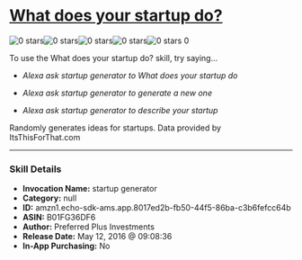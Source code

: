 # [What does your startup do?](http://alexa.amazon.com/#skills/amzn1.echo-sdk-ams.app.8017ed2b-fb50-44f5-86ba-c3b6fefcc64b)
![0 stars](../../images/ic_star_border_black_18dp_1x.png)![0 stars](../../images/ic_star_border_black_18dp_1x.png)![0 stars](../../images/ic_star_border_black_18dp_1x.png)![0 stars](../../images/ic_star_border_black_18dp_1x.png)![0 stars](../../images/ic_star_border_black_18dp_1x.png) 0

To use the What does your startup do? skill, try saying...

* *Alexa ask startup generator to What does your startup do*

* *Alexa ask startup generator to generate a new one*

* *Alexa ask startup generator to describe your startup*

Randomly generates ideas for startups. 
Data provided by ItsThisForThat.com

***

### Skill Details

* **Invocation Name:** startup generator
* **Category:** null
* **ID:** amzn1.echo-sdk-ams.app.8017ed2b-fb50-44f5-86ba-c3b6fefcc64b
* **ASIN:** B01FG36DF6
* **Author:** Preferred Plus Investments
* **Release Date:** May 12, 2016 @ 09:08:36
* **In-App Purchasing:** No
